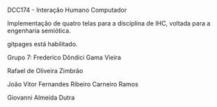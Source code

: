 DCC174 - Interação Humano Computador

Implementação de quatro telas para a disciplina de IHC, voltada para a engenharia semiótica.

gitpages está habilitado.

Grupo 7:
  Frederico Dôndici Gama Vieira

  Rafael de Oliveira Zimbrão

  João Vitor Fernandes Ribeiro Carneiro Ramos

  Giovanni Almeida Dutra
